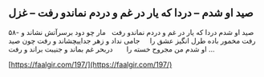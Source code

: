 ## صید او شدم – دردا که یار در غم و دردم نماندو رفت – غزل


۵۸- صید او شدم دردا که یار در غم و دردم نماندو رفت   مار چو دود برسرآتش نشاند و رفت مخمور باده طرل انگیز عشق را     جامی نداد و زهر جداییچشاند و رفت چون صید او شدم من مجروح خسته را       دربحر غم بماند و جنیبت براند و رفت &#8230;

[https://faalgir.com/197/](https://faalgir.com/197/) 